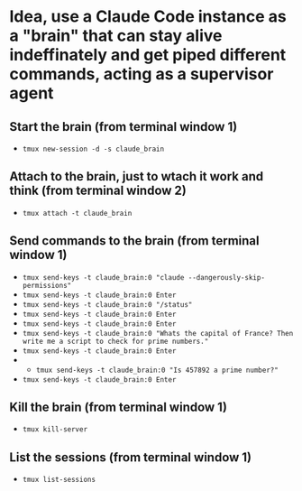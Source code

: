 # Idea, use a Claude Code instance as a "brain" that can stay alive indeffinately and get piped different commands, acting as a supervisor agent

## Start the brain (from terminal window 1)

* `tmux new-session -d -s claude_brain`

## Attach to the brain, just to wtach it work and think (from terminal window 2)

* `tmux attach -t claude_brain`

## Send commands to the brain (from terminal window 1)

* `tmux send-keys -t claude_brain:0 "claude --dangerously-skip-permissions"`
* `tmux send-keys -t claude_brain:0 Enter`
* `tmux send-keys -t claude_brain:0 "/status"`
* `tmux send-keys -t claude_brain:0 Enter`
* `tmux send-keys -t claude_brain:0 Enter`
* `tmux send-keys -t claude_brain:0 "Whats the capital of France? Then write me a script to check for prime numbers."`
* `tmux send-keys -t claude_brain:0 Enter`
* * `tmux send-keys -t claude_brain:0 "Is 457892 a prime number?"`
* `tmux send-keys -t claude_brain:0 Enter`

## Kill the brain (from terminal window 1)

* `tmux kill-server`

## List the sessions (from terminal window 1)

* `tmux list-sessions`
